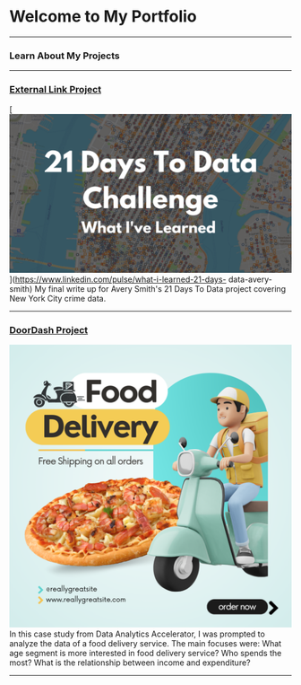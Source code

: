 # Welcome to My Portfolio

---
### Learn About My Projects

 
---
 ### [External Link Project](https://www.linkedin.com/pulse/what-i-learned-21-days-data-avery-smith)
 [<img src="images/21 Days To Data Challenge What I've Learned Cover.png?raw=true"/>](https://www.linkedin.com/pulse/what-i-learned-21-days- data-avery-smith)
 My final write up for Avery Smith's 21 Days To Data project covering New York City crime data.  


---
### [DoorDash Project](https://www.linkedin.com/pulse/ifood-numbers-analysis-year-hala-abueideh-nfr3c/?trackingId=CnpJ2wQ1SP6ZBMoiZtf6vw%3D%3D )
[<img src="images/Blue and Yellow 3D Modern Food Delivery Instagram Post.png"/>](https://www.linkedin.com/pulse/ifood-numbers-analysis-year-hala-abueideh-nfr3c%3FtrackingId=zVnFo08UTLOkznOTxFaLpQ%253D%253D/?trackingId=zVnFo08UTLOkznOTxFaLpQ%3D%3D)
In this case study from Data Analytics Accelerator, I was prompted to analyze the data of a food delivery service. The main focuses were:
What age segment is more interested in food delivery service?
Who spends the most?
What is the relationship between income and expenditure? 

---






